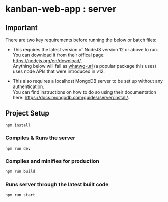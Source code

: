 # kanban-web-app : server

## Important
There are two key requirements before running the below or batch files:

- This requires the latest version of NodeJS version 12 or above to run. <br /> You can download it from their offical page: https://nodejs.org/en/download/. <br />
Anything below will fail as [whatwg-url](https://www.npmjs.com/package/whatwg-url) (a popular package this uses) uses node APIs that were introduced in v12.

- This also requires a localhost MongoDB server to be set up without any authentication. <br /> You can find instructions on how to do so using their documentation here: https://docs.mongodb.com/guides/server/install/.


## Project Setup
```
npm install
```

### Compiles & Runs the server
```
npm run dev
```

### Compiles and minifies for production
```
npm run build
```


### Runs server through the latest built code
```
npm run start
```
